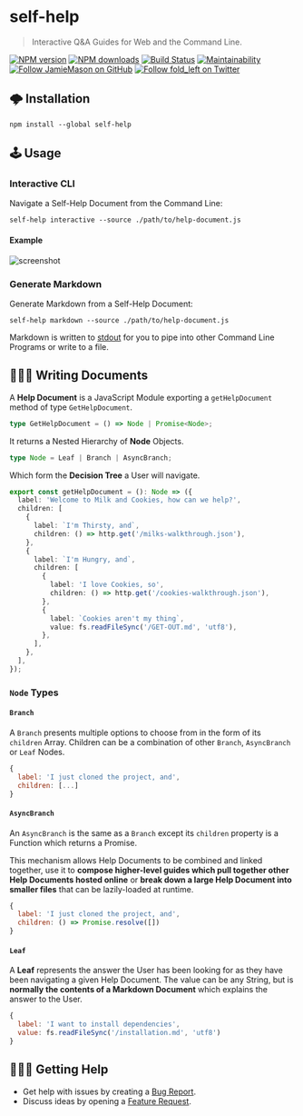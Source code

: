 # self-help

> Interactive Q&A Guides for Web and the Command Line.

[![NPM version](http://img.shields.io/npm/v/self-help.svg?style=flat-square)](https://www.npmjs.com/package/self-help)
[![NPM downloads](http://img.shields.io/npm/dm/self-help.svg?style=flat-square)](https://www.npmjs.com/package/self-help)
[![Build Status](http://img.shields.io/travis/JamieMason/self-help/master.svg?style=flat-square)](https://travis-ci.org/JamieMason/self-help)
[![Maintainability](https://api.codeclimate.com/v1/badges/3b3da47293acc6cdf1e6/maintainability)](https://codeclimate.com/github/JamieMason/self-help/maintainability)
[![Follow JamieMason on GitHub](https://img.shields.io/github/followers/JamieMason.svg?style=social&label=Follow)](https://github.com/JamieMason)
[![Follow fold_left on Twitter](https://img.shields.io/twitter/follow/fold_left.svg?style=social&label=Follow)](https://twitter.com/fold_left)

## 🌩 Installation

```
npm install --global self-help
```

## 🕹 Usage

### Interactive CLI

Navigate a Self-Help Document from the Command Line:

```
self-help interactive --source ./path/to/help-document.js
```

#### Example

![screenshot](/static/self-help.gif)

### Generate Markdown

Generate Markdown from a Self-Help Document:

```
self-help markdown --source ./path/to/help-document.js
```

Markdown is written to [stdout](https://www.computerhope.com/jargon/s/stdout.htm) for you to pipe
into other Command Line Programs or write to a file.

## 👩🏽‍💻 Writing Documents

A **Help Document** is a JavaScript Module exporting a `getHelpDocument` method of type
`GetHelpDocument`.

```ts
type GetHelpDocument = () => Node | Promise<Node>;
```

It returns a Nested Hierarchy of **Node** Objects.

```ts
type Node = Leaf | Branch | AsyncBranch;
```

Which form the **Decision Tree** a User will navigate.

```ts
export const getHelpDocument = (): Node => ({
  label: 'Welcome to Milk and Cookies, how can we help?',
  children: [
    {
      label: `I'm Thirsty, and`,
      children: () => http.get('/milks-walkthrough.json'),
    },
    {
      label: `I'm Hungry, and`,
      children: [
        {
          label: 'I love Cookies, so',
          children: () => http.get('/cookies-walkthrough.json'),
        },
        {
          label: `Cookies aren't my thing`,
          value: fs.readFileSync('/GET-OUT.md', 'utf8'),
        },
      ],
    },
  ],
});
```

### `Node` Types

#### `Branch`

A `Branch` presents multiple options to choose from in the form of its `children` Array. Children
can be a combination of other `Branch`, `AsyncBranch` or `Leaf` Nodes.

```js
{
  label: 'I just cloned the project, and',
  children: [...]
}
```

#### `AsyncBranch`

An `AsyncBranch` is the same as a `Branch` except its `children` property is a Function which
returns a Promise.

This mechanism allows Help Documents to be combined and linked together, use it to **compose
higher-level guides which pull together other Help Documents hosted online** or **break down a large
Help Document into smaller files** that can be lazily-loaded at runtime.

```js
{
  label: 'I just cloned the project, and',
  children: () => Promise.resolve([])
}
```

#### `Leaf`

A **Leaf** represents the answer the User has been looking for as they have been navigating a given
Help Document. The value can be any String, but is **normally the contents of a Markdown Document**
which explains the answer to the User.

```js
{
  label: 'I want to install dependencies',
  value: fs.readFileSync('/installation.md', 'utf8')
}
```

## 🙋🏾‍♀️ Getting Help

- Get help with issues by creating a
  [Bug Report](https://github.com/JamieMason/self-help/issues/new?template=bug_report.md).
- Discuss ideas by opening a
  [Feature Request](https://github.com/JamieMason/self-help/issues/new?template=feature_request.md).

